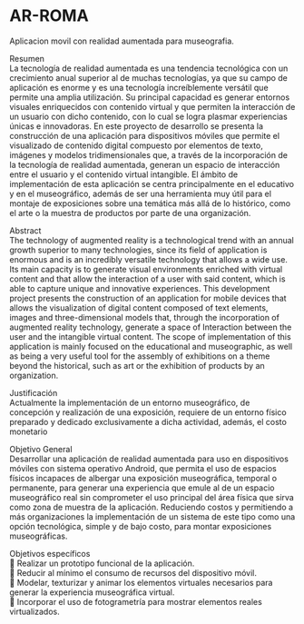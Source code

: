 # AR-ROMA
Aplicacion movil con realidad aumentada para museografia.

Resumen </br>
La tecnología de realidad aumentada es una tendencia tecnológica con un crecimiento anual superior al de muchas tecnologías, ya que su campo de aplicación es enorme y es una tecnología increíblemente versátil que permite una amplia utilización. Su principal capacidad es generar entornos visuales enriquecidos con contenido virtual y que permiten la interacción de un usuario con dicho contenido, con lo cual se logra plasmar experiencias únicas e innovadoras.
En este proyecto de desarrollo se presenta la construcción de una aplicación para dispositivos móviles que permite el visualizado de contenido digital compuesto por elementos de texto, imágenes y modelos tridimensionales que, a través de la incorporación de la tecnología de realidad aumentada, generan un espacio de interacción entre el usuario y el contenido virtual intangible.
El ámbito de implementación de esta aplicación se centra principalmente en el educativo y en el museográfico, además de ser una herramienta muy útil para el montaje de exposiciones sobre una temática más allá de lo histórico, como el arte o la muestra de productos por parte de una organización. 

Abstract </br>
The technology of augmented reality is a technological trend with an annual growth superior to many technologies, since its field of application is enormous and is an incredibly versatile technology that allows a wide use. Its main capacity is to generate visual environments enriched with virtual content and that allow the interaction of a user with said content, which is able to capture unique and innovative experiences.
This development project presents the construction of an application for mobile devices that allows the visualization of digital content composed of text elements, images and three-dimensional models that, through the incorporation of augmented reality technology, generate a space of Interaction between the user and the intangible virtual content.
The scope of implementation of this application is mainly focused on the educational and museographic, as well as being a very useful tool for the assembly of exhibitions on a theme beyond the historical, such as art or the exhibition of products by an organization.

Justificación </br>
Actualmente la implementación de un entorno museográfico, de concepción y realización de una exposición, requiere de un entorno físico preparado y dedicado exclusivamente a dicha actividad, además, el costo monetario 

Objetivo General </br>
Desarrollar una aplicación de realidad aumentada para uso en dispositivos móviles con sistema operativo Android, que permita el uso de espacios físicos incapaces de albergar una exposición museográfica, temporal o permanente, para generar una experiencia que emule al de un espacio museográfico real sin comprometer el uso principal del área física que sirva como zona de muestra de la aplicación. Reduciendo costos y permitiendo a más organizaciones la implementación de un sistema de este tipo como una opción tecnológica, simple y de bajo costo, para montar exposiciones museográficas. 

Objetivos específicos </br>
	Realizar un prototipo funcional de la aplicación. </br>
	Reducir al mínimo el consumo de recursos del dispositivo móvil. </br>
	Modelar, texturizar y animar los elementos virtuales necesarios para generar la experiencia museográfica virtual. </br>
	Incorporar el uso de fotogrametría para mostrar elementos reales virtualizados. </br>




